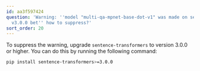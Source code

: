 ```yaml
---
id: aa3f597424
question: 'Warning: ''model "multi-qa-mpnet-base-dot-v1" was made on sentence transformers
  v3.0.0 bet'' how to suppress?'
sort_order: 20
---
```


To suppress the warning, upgrade `sentence-transformers` to version 3.0.0 or higher. You can do this by running the following command:

```bash
pip install sentence-transformers>=3.0.0
```